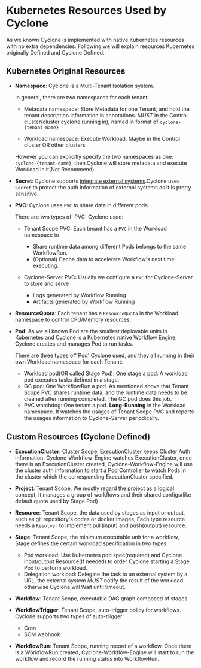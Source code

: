 # Kubernetes Resources Used by Cyclone

As we known Cyclone is implemented with native Kubernetes resources with no extra dependencies. Following we will explain resources Kubernetes originally Defined and Cyclone Defined.

## Kubernetes Original Resources

* **Namespace**: Cyclone is a Multi-Tenant Isolation system. 

    In general, there are two namespaces for each tenant:

    * Metadata namespace: Store Metadata for one Tenant, and hold the tenant description information in annotations. *MUST* in the Control cluster(cluster cyclone running in), named in format of `cyclone-{tenant-name}`

    * Workload namespace: Execute Workload. Maybe in the Control cluster OR other clusters. 

    However you can explicitly specify the two namespaces as one: `cyclone-{tenant-name}`, then Cyclone will store metadata and execute Workload in it(Not Recommend).

* **Secret**: Cyclone supports [integrate external systems](./user_guide.md#integration-center).Cyclone uses `Secret` to protect the auth information of external systems as it is pretty sensitive.

* **PVC**: Cyclone uses `PVC` to share data in different pods.

    There are two types of' PVC' Cyclone used:

    * Tenant Scope PVC: Each tenant has a `PVC` in the Workload namespace to 
        * Share runtime data among different Pods belongs to the same WorkflowRun.
        * (Optional) Cache data to accelerate Workflow's next time executing. 

    * Cyclone-Server PVC: Usually we configure a `PVC` for Cyclone-Server to store and serve
        * Logs generated by Workflow Running
        * Artifacts generated by Workflow Running

* **ResourceQuota**: Each tenant has a `ResourceQuota` in the Workload namespace to control CPU/Memory resources.

* **Pod**: As we all known Pod are the smallest deployable units in Kubernetes and Cyclone is a Kubernetes native Workflow Engine, Cyclone creates and manages Pod to run tasks. 

    There are three types of' Pod' Cyclone used, and they all running in their own Workload namespace for each Tenant:
    * Workload pod(OR called Stage Pod): One stage a pod. A workload pod executes tasks defined in a stage.
    * GC pod: One WorkflowRun a pod. As mentioned above that Tenant Scope PVC shares runtime data, and the runtime data needs to be cleaned after running completed. The GC pod does this job.
    * PVC watchdog: One tenant a pod.  **Long-Running** in the Workload namespace. It watches the usages of Tenant Scope PVC and reports the usages information to Cyclone-Server periodically. 

## Custom Resources (Cyclone Defined)

* **ExecutionCluster**: Cluster Scope, ExecutionCluster keeps Cluster Auth information. Cyclone-Workflow-Engine watches ExecutionCluster, once there is an ExecutionCluster created, Cyclone-Workflow-Engine will use the cluster auth information to start a Pod Controller to watch Pods in the cluster which the corresponding ExecutionCluster specified.

* **Project**: Tenant Scope, We mostly regard the project as a logical concept, it manages a group of workflows and their shared configs(like default quota used by Stage Pod)

* **Resource**: Tenant Scope, the data used by stages as input or output, such as git repository's codes or docker images, Each type resource needs a `Resolver` to implement pull(input) and push(output) resource.

* **Stage**: Tenant Scope, the minimum executable unit for a workflow, Stage defines the certain workload specification in two types:
    * Pod workload: Use Kubernetes pod spec(required) and Cyclone input/output Resource(If needed) to order Cyclone starting a Stage Pod to perform workload.
    * Delegation workload: Delegate the task to an external system by a URL, the external system *MUST* notify the result of the workload otherwise Cyclone will Wait until timeout.

* **Workflow**: Tenant Scope, executable DAG graph composed of stages.

* **WorkflowTrigger**: Tenant Scope, auto-trigger policy for workflows. Cyclone supports two types of auto-trigger:
    * Cron
    * SCM webhook

* **WorkflowRun**: Tenant Scope, running record of a workflow. Once there is a WorkflowRun created, Cyclone-Workflow-Engine will start to run the workflow and record the running status into WorkflowRun.
